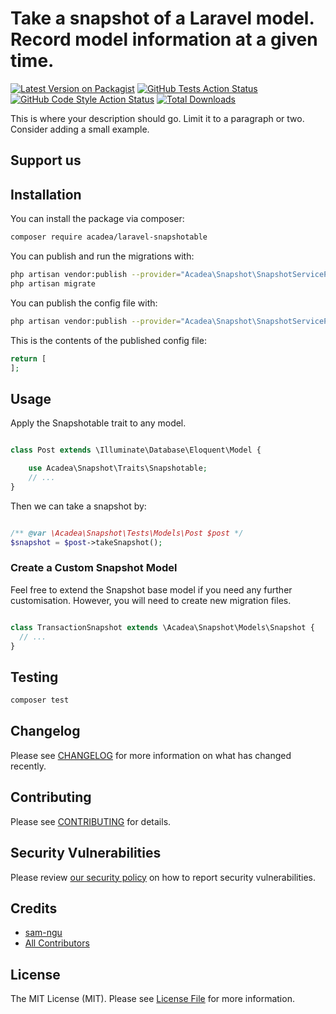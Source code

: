 # Take a snapshot of a Laravel model. Record model information at a given time.

[![Latest Version on Packagist](https://img.shields.io/packagist/v/acadea/laravel-snapshotable.svg?style=flat-square)](https://packagist.org/packages/acadea/laravel-snapshotable)
[![GitHub Tests Action Status](https://img.shields.io/github/workflow/status/acadea/laravel-snapshotable/run-tests?label=tests)](https://github.com/acadea/laravel-snapshotable/actions?query=workflow%3ATests+branch%3Amaster)
[![GitHub Code Style Action Status](https://img.shields.io/github/workflow/status/acadea/laravel-snapshotable/Check%20&%20fix%20styling?label=code%20style)](https://github.com/acadea/laravel-snapshotable/actions?query=workflow%3A"Check+%26+fix+styling"+branch%3Amaster)
[![Total Downloads](https://img.shields.io/packagist/dt/acadea/laravel-snapshotable.svg?style=flat-square)](https://packagist.org/packages/acadea/laravel-snapshotable)


This is where your description should go. Limit it to a paragraph or two. Consider adding a small example.

## Support us



## Installation

You can install the package via composer:

```bash
composer require acadea/laravel-snapshotable
```

You can publish and run the migrations with:

```bash
php artisan vendor:publish --provider="Acadea\Snapshot\SnapshotServiceProvider" --tag="laravel-snapshotable-migrations"
php artisan migrate
```

You can publish the config file with:
```bash
php artisan vendor:publish --provider="Acadea\Snapshot\SnapshotServiceProvider" --tag="laravel-snapshotable-config"
```

This is the contents of the published config file:

```php
return [
];
```

## Usage

Apply the Snapshotable trait to any model.

```php

class Post extends \Illuminate\Database\Eloquent\Model {

    use Acadea\Snapshot\Traits\Snapshotable;
    // ...
}

```

Then we can take a snapshot by:

```php

/** @var \Acadea\Snapshot\Tests\Models\Post $post */
$snapshot = $post->takeSnapshot();


```


### Create a Custom Snapshot Model

Feel free to extend the Snapshot base model if you need any further customisation. However, you will need to create new migration files.

```php

class TransactionSnapshot extends \Acadea\Snapshot\Models\Snapshot {
  // ...
}

```


## Testing

```bash
composer test
```

## Changelog

Please see [CHANGELOG](CHANGELOG.md) for more information on what has changed recently.

## Contributing

Please see [CONTRIBUTING](.github/CONTRIBUTING.md) for details.

## Security Vulnerabilities

Please review [our security policy](../../security/policy) on how to report security vulnerabilities.

## Credits

- [sam-ngu](https://github.com/sam-ngu)
- [All Contributors](../../contributors)

## License

The MIT License (MIT). Please see [License File](LICENSE.md) for more information.
